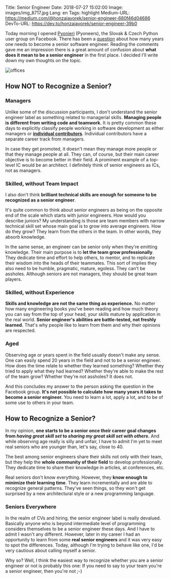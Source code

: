 Title: Senior Engineer
Date: 2018-07-27 15:02:00
Image: images/img_8717.jpg
Lang: en
Tags: highlight
Medium-URL: https://medium.com/@honzajavorek/senior-engineer-680f46d04686
DevTo-URL: https://dev.to/honzajavorek/senior-engineer-39b0


Today morning I opened [Pyonieri](https://www.facebook.com/groups/pyonieri/) (Pyoneers), the Slovak & Czech Python user group on Facebook. There has been a [question](https://www.facebook.com/groups/pyonieri/permalink/1965160656829435/) about how many years one needs to become a senior software engineer. Reading the comments gave me an impression there is a great amount of confusion about **what does it mean to be a senior engineer** in the first place. I decided I'll write down my own thoughts on the topic.

![offices]({static}/images/img_8717.jpg)

## How NOT to Recognize a Senior?

### Managers

Unlike some of the discussion participants, I don't understand the senior engineer label as something related to managerial skills. **Managing people is different from writing code and teamwork.** It is pretty common these days to explicitly classify people working in software development as either managers or **[individual contributors](https://duckduckgo.com/?q=individual+contributor)**. Individual contributors have a separate career track from managers.

In case they get promoted, it doesn't mean they manage more people or that they manage people at all. They can, of course, but their main career objective is to become better in their field. A prominent example of a top-level IC would be an architect. I definitely think of senior engineers as ICs, not as managers.

### Skilled, without Team Impact

I also don't think **brilliant technical skills are enough for someone to be recognized as a senior engineer**.

It's quite common to think about senior engineers as being on the opposite end of the scale which starts with junior engineers. How would you describe juniors? My understanding is those are team members with narrow technical skill set whose main goal is to grow into average engineers. How do they grow? They learn from the others in the team. In other words, they absorb knowledge.

In the same sense, an engineer can be senior only when they're emitting knowledge. Their main purpose is to **let the team grow professionally**. They dedicate time and effort to help others, to mentor, and to replicate their wisdom into the heads of their teammates. This sort of implies they also need to be humble, pragmatic, mature, egoless. They can't be assholes. Although seniors are not managers, they should be great team players.

### Skilled, without Experience

**Skills and knowledge are not the same thing as experience.** No matter how many engineering books you've been reading and how much theory you can say from the top of your head, your skills mature by application in the real world. **Senior engineer's abilities are battle-tested, not freshly learned.** That's why people like to learn from them and why their opinions are respected.

### Aged

Observing age or years spent in the field usually doesn't make any sense. One can easily spend 20 years in the field and not to be a senior engineer. How does the time relate to whether they learned something? Whether they tried to apply what they had learned? Whether they're able to make the rest of the team grow? Whether they're not assholes? It does not.

And this concludes my answer to the person asking the question in the Facebook group. **It's not possible to calculate how many years it takes to become a senior engineer.** You need to learn a lot, apply a lot, and to be of some use to others in your team.

## How to Recognize a Senior?

In my opinion, **one starts to be a senior once their career goal changes from _having great skill set_ to _sharing my great skill set with others_.** And while observing age really is silly and unfair, I have to admit I'm yet to meet real seniors who are younger than, let's say, close to 40.

The best among senior engineers share their skills not only with their team, but they help the **whole community of their field** to develop professionally. They dedicate time to share their knowledge in articles, at conferences, etc.

Real seniors don't know everything. However, they **know enough to minimize their learning time**. They learn incrementally and are able to recognize general patterns. They've seen things, so they won't get surprised by a new architectural style or a new programming language.

### Seniors Everywhere

In the realm of CVs and hiring, the senior engineer label is really devalued. Basically anyone who is beyond intermediate level of programming considers themselves to be a senior engineer these days. And I have to admit I wasn't any different. However, later in my career I had an opportunity to learn from some **real senior engineers** and it was very easy to spot the differences. Today, although I'm trying to behave like one, I'd be very cautious about calling myself a senior.

Why so? Well, I think the easiest way to recognize whether you are a senior engineer or not is probably this one: If you need to say to your team you're a senior engineer, then you're not ;-)
